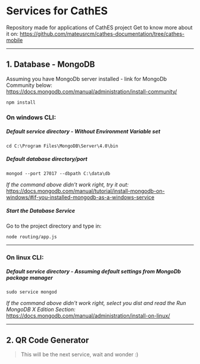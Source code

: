 # Services for CathES #
Repository made for applications of CathES project
Get to know more about it on: https://github.com/mateusrcm/cathes-documentation/tree/cathes-mobile

---

## 1. Database - MongoDB ##
Assuming you have MongoDb server installed - link for MongoDb Community below: 
https://docs.mongodb.com/manual/administration/install-community/

```
npm install
```

### On windows CLI:

##### Default service directory - Without Environment Variable set
```
cd C:\Program Files\MongoDB\Server\4.0\bin
```

##### Default database directory/port
```
mongod --port 27017 --dbpath C:\data\db
```
*If the command above didn't work right, try it out:* https://docs.mongodb.com/manual/tutorial/install-mongodb-on-windows/#if-you-installed-mongodb-as-a-windows-service

##### Start the Database Service
Go to the project directory and type in:
```
node routing/app.js
```

---
### On linux CLI:

##### Default service directory - Assuming default settings from MongoDb package manager
```
sudo service mongod
```
*If the command above didn't work right, select you dist and read the Run MongoDB X Edition Section:* https://docs.mongodb.com/manual/administration/install-on-linux/

---

## 2. QR Code Generator ##
> This will be the next service, wait and wonder :)
